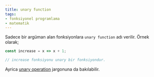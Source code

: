 ```yaml
---
title: unary function
tags:
- fonksiyonel programlama
- matematik
---
```


Sadece bir argüman alan fonksiyonlara `unary function` adı verilir. Örnek olarak;

```js
const increase = x => x + 1;

// increase fonksiyonu unary bir fonksiyondur.
```

Ayrica [unary operation](/unary-operation) jargonuna da bakılabilir.
